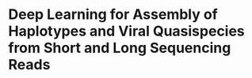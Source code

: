 # Deep Learning for Assembly of Haplotypes and Viral Quasispecies from Short and Long Sequencing Reads
